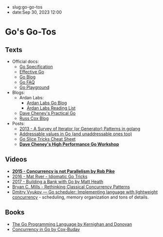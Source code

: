 - slug:go-go-tos
- date:Sep 30, 2023 12:00

# Go's Go-Tos

## Texts

- Official docs:
    - [Go Specification](https://go.dev/ref/spec)
    - [Effective Go](https://go.dev/doc/effective_go)
    - [Go Blog](https://go.dev/blog/all)
    - [Go FAQ](https://go.dev/doc/faq)
    - [Go Playground](https://go.dev/play/)
- Blogs:
    - Ardan Labs:
        - [Ardan Labs Go Blog](https://www.ardanlabs.com/all-posts/)
        - [Ardan Labs Reading List](https://github.com/ardanlabs/gotraining/tree/master/reading)
    - [Dave Cheney's Practical Go](https://dave.cheney.net/practical-go)
    - [Russ Cox Blog](https://research.swtch.com/)
- Posts:
    - [2013 - A Survey of Iterator (or Generator) Patterns in golang](https://ewencp.org/blog/golang-iterators/)
    - [Addressable values in Go (and unaddressable ones too)](https://utcc.utoronto.ca/~cks/space/blog/programming/GoAddressableValues)
    - [Go Slice Tricks Cheat Sheet](https://ueokande.github.io/go-slice-tricks/)
    - **[Dave Cheney's High Performance Go Workshop](https://dave.cheney.net/high-performance-go-workshop/gopherchina-2019.html)**

## Videos

- **[2015 - Concurrency is not Parallelism by Rob Pike](https://www.youtube.com/watch?v=oV9rvDllKEg)**
- [2016 - Mat Ryer - Idiomatic Go Tricks](https://www.youtube.com/watch?v=yeetIgNeIkc)
- [2017 - Building a Bank with Go by Matt Heath](https://www.youtube.com/watch?v=y2j_TB3NsRc)
- [Bryan C. Mills - Rethinking Classical Concurrency Patterns](https://www.youtube.com/watch?v=5zXAHh5tJqQ)
- [Dmitry Vyukov — Go scheduler: Implementing language with lightweight concurrency](https://www.youtube.com/watch?v=-K11rY57K7k&ab_channel=Hydra) - scheduling, memory organization and tons of details.

## Books

- [The Go Programming Language by Kernighan and Donovan](https://www.gopl.io/)
- [Concurrency in Go by Cox-Buday](https://www.oreilly.com/library/view/concurrency-in-go/9781491941294/)
